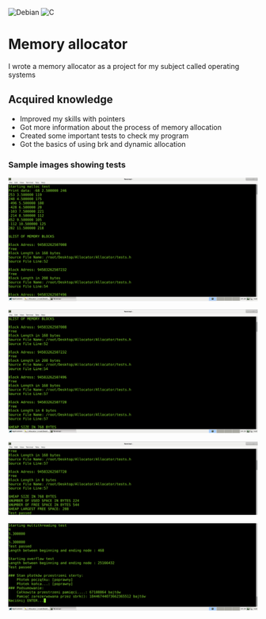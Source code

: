![Debian](https://img.shields.io/badge/Debian-D70A53?style=for-the-badge&logo=debian&logoColor=white)
![C](https://img.shields.io/badge/c-%2300599C.svg?style=for-the-badge&logo=c&logoColor=white)

# Memory allocator
  I wrote a memory allocator as a project for my subject called operating systems
## Acquired knowledge
  * Improved my skills with pointers
  * Got more information about the process of memory allocation
  * Created some important tests to check my program
  * Got the basics of using brk and dynamic allocation
### Sample images showing tests
![](Images/Image1.png)

![](Images/Image2.png)

![](Images/Image3.png)

![](Images/Image4.png)
